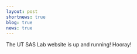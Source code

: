 ```yaml
---
layout: post
shortnews: true
blog: true
news: true
---
```

The UT SAS Lab website is up and running! Hooray!